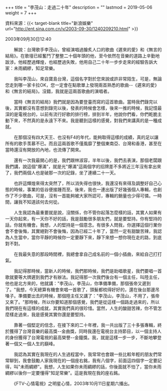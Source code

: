 +++
title = "李茂山：走過二十年"
description = ""
lastmod = 2019-05-06
weight = 7
+++

資料來源：{{< target-blank title="新浪娛樂" url="http://ent.sina.com.cn/v/2003-09-30/1240209210.html" >}}

2003年09月30日12:40

　　解說：台灣歌手李茂山，曾經演唱過膾炙人口的歌曲《遲來的愛》和《無言的結局》。在歌壇已經奮鬥了整整二十個年頭的他，至今依然在音樂的道路上辛勤地跋涉。他經歷過輝煌，也經歷過失敗，他用自己二十年一步步走來的經驗告訴大家：未雨綢繆，知足常樂。

　　我叫李茂山，來自寶島台灣，這個名字對於您來說或許非常陌生，可是，無論您走到哪一家卡拉OK，您一定會在點歌單上發現兩首熟悉的歌曲--《遲來的愛》和《無言的結局》。沒錯，我就是這兩首歌曲的演唱者。

　　當時《無言的結局》我們就是因為要登臺而寫的這首歌曲。當時我們錄完以後，其實都沒有意想到錄完以後，發表的時候會怎樣，後來一推的時候，我記憶最深的是電視台的，以前有流行好歌的排行榜，排到半年，他說你們看，你們乾脆主動下來，不然真的是永遠下不來。我是聽到這樣的感覺，對我們來講真的是一種成就。

　　在那個沒有四大天王、也沒有F4的年代，能夠取得這樣的成績，真的足以讓所有的歌手羡慕不已。而且這兩首歌不僅風靡了整個東南亞、台灣和香港，甚至在當時還沒有開放的內地，也流傳了開來。

　　還有一次我最開心的是，我們跟林淑容，半年以後，我們去表演，那個老闆跟我們講，說這個"爆滿"，就是光"爆滿"這兩個字的招牌差不多將近三年沒有拿出來了，我們兩個人也是破那一次的記錄，坐了連續二十一天。

　　也許這輝煌來得太突然了，所以消失得也很快，我還沒有來得及調整好自己心態的時候，事業的低谷便接踵而至。後來，我也一連出版了好幾張個人專輯，也創作了不少歌曲，可是，沒有一首能夠被大家所認可，專輯的銷量也少得可憐。一時間，讓我不知道該何去何從。

　　人生我認為最重要就是說，沒關係，你不管你起落怎麼樣的話，其實人如果有一天你起來，有一天你不好的話，我是鼓勵很多朋友們，就是要堅持。你有堅持的話，你就有機會。我想，人的堅持是一個意念。有很多人問我，你選擇這個行業你會不會後悔，其實絕對不會後悔，因為已經二十年了，當然一定有甜酸苦辣，我認為人生當中，當你平靜的時候你一定要靜下來，靜下來想一想你現在走的路，到底對不對。

　　在我最失意的那段時間裡，我總會拿自己成名前的一個小插曲，來給自己打打氣。

　　我記得那時候，當新人的時候，我們那時候，我們是助唱歌星，我們要唱一首歌就要等大牌遲到我們才有辦法。我記得那一次我們後台有一個主任，叫陸主任，他也是北方來的，他就講："李茂山，李茂山，你準備準備，那個張帝又遲到了。"我想，今天總算有機會來唱一首歌了，頭髮都梳得好好的，還在後台那邊吊嗓子。準備要出去的時候，那個陸主任又講了："李茂山，李茂山，不用了，張帝又來了。"那時候，所以你要知道那個感覺，我們是從這樣一個路走過來的，所以我們現在有這樣的成就，其實我們真的很珍惜。當然，人生的酸甜苦辣，你不管怎麼樣走過來，我是感覺其實你還是要堅持。

　　靠著一個堅定的信念，在接下來的二十年裡，我一共出版了三十多張專輯，終於獲得了台灣音樂的最高獎--金曲獎，同時我還在電視台主持節目，以一個主持人的身份獲得了台灣電視的最高榮譽--金鐘獎。我，就是這樣一步一步，不斷地攀登著一個又一個人生的巔峰。

　　我認為其實在我現在的人生過程當中，我常常也會跟一些比較年輕的朋友們常常聊到，我會鼓勵人家我現在的一個座右銘，我有八個字，前面這四個字一定要記得，叫"未雨綢繆"。我想，人生如果你未雨綢繆的話，你後面就不怕了，當你未雨綢繆以後你一定要懂得"知足常樂"。這是我現在我的座右銘。

　　《FTV-心情電視》之明星心情，2003年10月11日星期六播出。